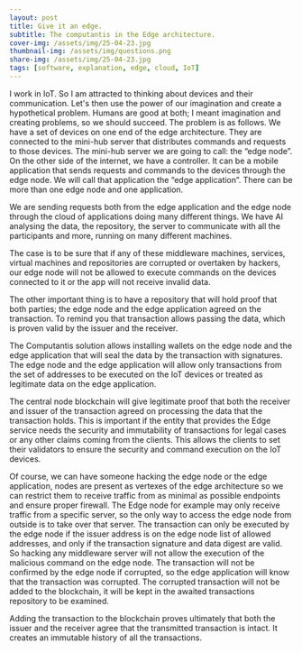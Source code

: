 ```yaml
---
layout: post
title: Give it an edge.
subtitle: The computantis in the Edge architecture.
cover-img: /assets/img/25-04-23.jpg
thumbnail-img: /assets/img/questions.png
share-img: /assets/img/25-04-23.jpg
tags: [software, explanation, edge, cloud, IoT]
---
```


I work in IoT. So I am attracted to thinking about devices and their communication. Let's then use the power of our imagination and create a hypothetical problem. Humans are good at both; I meant imagination and creating problems, so we should succeed. 
The problem is as follows. We have a set of devices on one end of the edge architecture. They are connected to the mini-hub server that distributes commands and requests to those devices. The mini-hub server we are going to call: the “edge node”.
On the other side of the internet, we have a controller. It can be a mobile application that sends requests and commands to the devices through the edge node. We will call that application the “edge application”. There can be more than one edge node and one application.

We are sending requests both from the edge application and the edge node through the cloud of applications doing many different things. We have AI analysing the data, the repository, the server to communicate with all the participants and more, running on many different machines.

The case is to be sure that if any of these middleware machines, services, virtual machines and repositories are corrupted or overtaken by hackers, our edge node will not be allowed to execute commands on the devices connected to it or the app will not receive invalid data. 

The other important thing is to have a repository that will hold proof that both parties; the edge node and the edge application agreed on the transaction. To remind you that transaction allows passing the data, which is proven valid by the issuer and the receiver.

The Computantis solution allows installing wallets on the edge node and the edge application that will seal the data by the transaction with signatures. The edge node and the edge application will allow only transactions from the set of addresses to be executed on the IoT devices or treated as legitimate data on the edge application. 

The central node blockchain will give legitimate proof that both the receiver and issuer of the transaction agreed on processing the data that the transaction holds. This is important if the entity that provides the Edge service needs the security and immutability of transactions for legal cases or any other claims coming from the clients. This allows the clients to set their validators to ensure the security and command execution on the IoT devices.

Of course, we can have someone hacking the edge node or the edge application, nodes are present as vertexes of the edge architecture so we can restrict them to receive traffic from as minimal as possible endpoints and ensure proper firewall. The Edge node for example may only receive traffic from a specific server, so the only way to access the edge node from outside is to take over that server. The transaction can only be executed by the edge node if the issuer address is on the edge node list of allowed addresses, and only if the transaction signature and data digest are valid. So hacking any middleware server will not allow the execution of the malicious command on the edge node. The transaction will not be confirmed by the edge node if corrupted, so the edge application will know that the transaction was corrupted. The corrupted transaction will not be added to the blockchain, it will be kept in the awaited transactions repository to be examined. 

Adding the transaction to the blockchain proves ultimately that both the issuer and the receiver agree that the transmitted transaction is intact. It creates an immutable history of all the transactions. 
